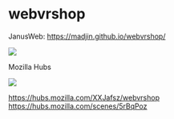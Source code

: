 # webvrshop

JanusWeb: https://madjin.github.io/webvrshop/

![](https://i.imgur.com/kuH0Mdp.png)

Mozilla Hubs

![](https://i.imgur.com/6Kibjua.png)

https://hubs.mozilla.com/XXJafsz/webvrshop
https://hubs.mozilla.com/scenes/5rBqPoz
